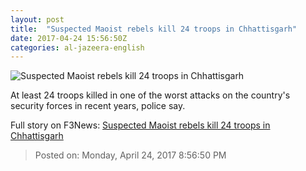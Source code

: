 ```yaml
---
layout: post
title:  "Suspected Maoist rebels kill 24 troops in Chhattisgarh"
date: 2017-04-24 15:56:50Z
categories: al-jazeera-english
---
```


![Suspected Maoist rebels kill 24 troops in Chhattisgarh](http://www.aljazeera.com/mritems/Images/2017/3/11/c989c08bed5d4b5ab645e2ec119507ed_18.jpg)

At least 24 troops killed in one of the worst attacks on the country's security forces in recent years, police say.


Full story on F3News: [Suspected Maoist rebels kill 24 troops in Chhattisgarh](http://www.f3nws.com/n/frbBAE)

> Posted on: Monday, April 24, 2017 8:56:50 PM
